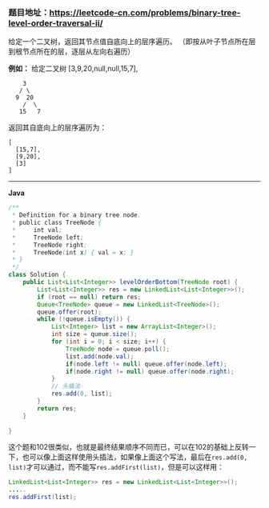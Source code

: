 ### 题目地址：https://leetcode-cn.com/problems/binary-tree-level-order-traversal-ii/

给定一个二叉树，返回其节点值自底向上的层序遍历。 （即按从叶子节点所在层到根节点所在的层，逐层从左向右遍历）

**例如：**
给定二叉树 [3,9,20,null,null,15,7],

        3
       / \
      9  20
        /  \
       15   7
返回其自底向上的层序遍历为：

```
[
  [15,7],
  [9,20],
  [3]
]
```

---

**Java**

``` java
/**
 * Definition for a binary tree node.
 * public class TreeNode {
 *     int val;
 *     TreeNode left;
 *     TreeNode right;
 *     TreeNode(int x) { val = x; }
 * }
 */
class Solution {
    public List<List<Integer>> levelOrderBottom(TreeNode root) {
        List<List<Integer>> res = new LinkedList<List<Integer>>();
        if (root == null) return res;
        Queue<TreeNode> queue = new LinkedList<TreeNode>();
        queue.offer(root);
        while (!queue.isEmpty()) {
            List<Integer> list = new ArrayList<Integer>();
            int size = queue.size();
            for (int i = 0; i < size; i++) {
                TreeNode node = queue.poll();
                list.add(node.val);
                if(node.left != null) queue.offer(node.left);
                if(node.right != null) queue.offer(node.right);
            }
            // 头插法
            res.add(0, list);
        }
        return res;
    }
    
}
```

这个题和102很类似，也就是最终结果顺序不同而已，可以在102的基础上反转一下，也可以像上面这样使用头插法，如果像上面这个写法，最后在`res.add(0, list)`才可以通过，而不能写`res.addFirst(list)`，但是可以这样用：

```java
LinkedList<List<Integer>> res = new LinkedList<List<Integer>>();
.....
res.addFirst(list);
```

